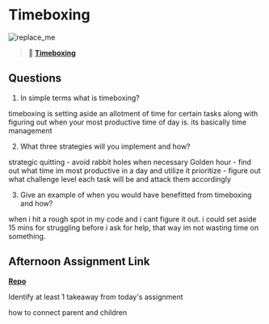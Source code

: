 # Timeboxing

![replace_me](https://codeworks.blob.core.windows.net/public/assets/img/illustrations/placeholder.svg)
> **📖 [Timeboxing](https://codeworksacademy.com/fs-student-guide/resources/wk5/03-Timeboxing)**

## Questions

1. In simple terms what is timeboxing?

timeboxing is setting aside an allotment of time for certain tasks along with figuring out when your most productive time of day is. its basically time management

2. What three strategies will you implement and how?

strategic quitting - avoid rabbit holes when necessary
Golden hour - find out what time im most productive in a day and utilize it
prioritize - figure out what challenge level each task will be and attack them accordingly


3. Give an example of when you would have benefitted from timeboxing and how? 

when i hit a rough spot in my code and i cant figure it out. i could set aside 15 mins for struggling before i ask for help, that way im not wasting time on something. 

## Afternoon Assignment Link

**[Repo](https://github.com/Seth-McCormick/Planets.git)**

Identify at least 1 takeaway from today's assignment

how to connect parent and children
